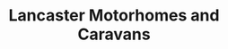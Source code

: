 ---
title: "Lancaster Motorhomes and Caravans"
url: /bolton-le-sands/lancaster-motorhomes-and-caravans/
shop: Wohnwagen
---